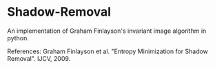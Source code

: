 # Shadow-Removal

An implementation of Graham Finlayson's invariant image algorithm in python.

References: Graham Finlayson et al. "Entropy Minimization for Shadow Removal". IJCV, 2009.
